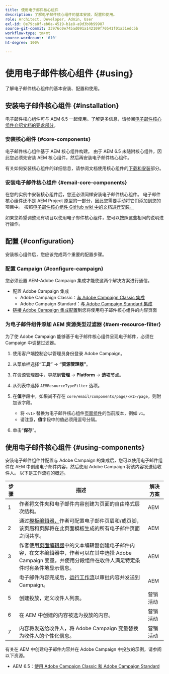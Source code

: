 ```yaml
---
title: 使用电子邮件核心组件
description: 了解电子邮件核心组件的基本安装、配置和使用。
role: Architect, Developer, Admin, User
exl-id: 0e79ca8f-eb0a-4519-b1e8-a9d3b0b99987
source-git-commit: 33976c0e745ad091a142109f70541f01a31edc5b
workflow-type: tm+mt
source-wordcount: '610'
ht-degree: 100%

---
```



# 使用电子邮件核心组件 {#using}

了解电子邮件核心组件的基本安装、配置和使用。

## 安装电子邮件核心组件 {#installation}

电子邮件核心组件可与 AEM 6.5 一起使用。了解更多信息，请参阅[电子邮件核心组件介绍文档的要求部分](introduction.md#requirements)。

### 安装核心组件 {#core-components}

电子邮件核心组件基于 AEM 核心组件构建。 由于 AEM 6.5 未随附核心组件，因此您必须先安装 AEM 核心组件，然后再安装电子邮件核心组件。

有关如何安装核心组件的详细信息，请参阅文档使用核心组件的[下载和安装](/help/get-started/using.md#download-and-install)部分。

### 安装电子邮件核心组件 {#email-core-components}

在您的实例中安装核心组件后，您还必须同样安装电子邮件核心组件。 电子邮件核心组件还不是 AEM Project 原型的一部分，因此您需要手动将它们添加到您的项目中。 按照[电子邮件核心组件 GitHub wiki 中的文档进行安装。](https://github.com/adobe/aem-core-email-components/wiki/Adding-to-Existing-Project)

如果您希望调整现有项目以使用电子邮件核心组件，您可以按照这些相同的说明进行操作。

## 配置 {#configuration}

安装核心组件后，您应该完成两个重要的配置步骤。

### 配置 Campaign {#configure-campaign}

您必须设置 AEM-Adobe Campaign 集成才能使这两个解决方案进行通信。

* 配置 Adobe Campaign 集成
   * Adobe Campaign Classic：[与 Adobe Campaign Classic 集成](https://experienceleague.adobe.com/docs/experience-manager-65/administering/integration/campaignonpremise.html?lang=zh-Hans)
   * Adobe Campaign Standard：[与 Adob&#x200B;&#x200B;e Campaign Standard 集成](https://experienceleague.adobe.com/docs/experience-manager-65/administering/integration/campaignstandard.html?lang=zh-Hans)
* [链接 Adobe Campaign 集成配置](/help/email/components/page.md#cloud-services-tab)到您将使用电子邮件核心组件的内容页面

### 为电子邮件组件添加 AEM 资源类型过滤器 {#aem-resource-filter}

为了使 Adobe Campaign 能够基于电子邮件核心组件呈现电子邮件，必须在 Campaign 中调整过滤器。

1. 使用客户端控制台以管理员身份登录 Adobe Campaign。

1. 从菜单栏选择&#x200B;**“工具”** -> **“资源管理器”**。

1. 在资源管理器中，导航到&#x200B;**管理** -> **Platform** -> **选项**&#x200B;节点。

1. 从列表中选择 `AEMResourceTypeFilter` 选项。

1. 在&#x200B;**值**&#x200B;字段中，如果尚不存在 `core/email/components/page/<v1>/page`，则附加该字段。

   * 将 `<v1>` 替换为电子邮件核心组件[页面组件](/help/email/components/page.md)的当前版本，例如 `v1`。
   * 请注意，**值**&#x200B;字段中的值必须用逗号分隔。

1. 单击“**保存**”。

## 使用电子邮件核心组件 {#using-components}

安装电子邮件组件并配置与 Adobe Campaign 的集成后，您可以使用电子邮件组件在 AEM 中创建电子邮件内容，然后使用 Adobe Campaign 将该内容发送给收件人。 以下是工作流程的概述。

| 步骤 | 描述 | 解决方案 |
|---|---|---|
| 1 | 作者将文件夹和电子邮件内容创建为页面的自由格式层次结构。 | AEM |
| 2 | 通过[模板编辑器，](https://experienceleague.adobe.com/docs/experience-manager-cloud-service/sites/authoring/features/templates.html?lang=zh-Hans)作者可配置电子邮件页眉和/或页脚，该页眉和页脚将在此页面模板生成的所有电子邮件页面之间共享。 | AEM |
| 3 | 作者使用[页面编辑器](https://experienceleague.adobe.com/docs/experience-manager-cloud-service/content/sites/authoring/fundamentals/editing-content.html?lang=zh-Hans)中的文本编辑器创建电子邮件内容，在文本编辑器中，作者可以在其中选择 Adobe Campaign 变量，并使用分段组件在收件人满足特定条件时有条件地显示信息。 | AEM |
| 4 | 电子邮件内容完成后，[运行工作流](https://experienceleague.adobe.com/docs/experience-manager-cloud-service/content/sites/authoring/workflows/overview.html?lang=zh-Hans)以审批内容并发送到 Campaign。 | AEM |
| 5 | 创建投放，定义收件人列表。 | 营销活动 |
| 6 | 在 AEM 中创建的内容被选为投放的内容。 | 营销活动 |
| 7 | 内容将发送给收件人，将 Adobe Campaign 变量替换为收件人的个性化信息。 | 营销活动 |

有关在 AEM 中创建电子邮件内容并在 Adobe Campaign 中投放的示例，请参阅以下资源。

* AEM 6.5：[使用 Adobe Campaign Classic 和 Adobe Campaign Standard](https://experienceleague.adobe.com/docs/experience-manager-65/authoring/aem-adobe-campaign/campaign.html?lang=zh-Hans)
